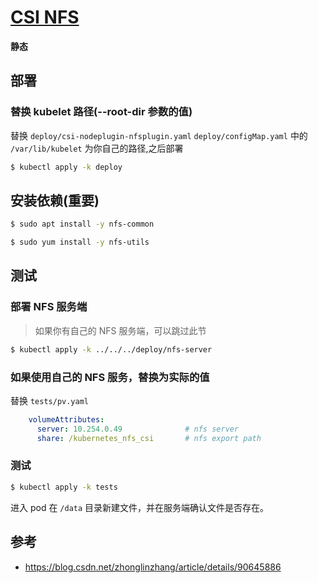 # [CSI NFS](https://github.com/kubernetes-csi/csi-driver-nfs)

**静态**

## 部署

### 替换 kubelet 路径(--root-dir 参数的值)

替换 `deploy/csi-nodeplugin-nfsplugin.yaml` `deploy/configMap.yaml` 中的 `/var/lib/kubelet` 为你自己的路径,之后部署

```bash
$ kubectl apply -k deploy
```

## 安装依赖(重要)

```bash
$ sudo apt install -y nfs-common

$ sudo yum install -y nfs-utils
```

## 测试

### 部署 NFS 服务端

> 如果你有自己的 NFS 服务端，可以跳过此节

```bash
$ kubectl apply -k ../../../deploy/nfs-server
```

### 如果使用自己的 NFS 服务，替换为实际的值

替换 `tests/pv.yaml`

```yaml
    volumeAttributes:
      server: 10.254.0.49              # nfs server
      share: /kubernetes_nfs_csi       # nfs export path
```

### 测试

```bash
$ kubectl apply -k tests
```

进入 pod 在 `/data` 目录新建文件，并在服务端确认文件是否存在。

## 参考

* https://blog.csdn.net/zhonglinzhang/article/details/90645886
